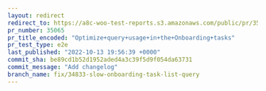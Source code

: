 ```yaml
---
layout: redirect
redirect_to: https://a8c-woo-test-reports.s3.amazonaws.com/public/pr/35065/e2e/index.html
pr_number: 35065
pr_title_encoded: "Optimize+query+usage+in+the+Onboarding+tasks"
pr_test_type: e2e
last_published: "2022-10-13 19:56:39 +0000"
commit_sha: be89cd1b52d1952aded4a3c39f5d9f054da63731
commit_message: "Add changelog"
branch_name: fix/34833-slow-onboarding-task-list-query
---
```

